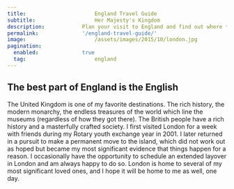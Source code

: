```yaml
---
title:						England Travel Guide
subtitle:					Her Majesty's Kingdom
description:			Plan your visit to England and find out where to go and what to do in England. Read about itineraries, activities, places to stay and travel essentials.
permalink: 				'/england-travel-guide/'
image:						/assets/images/2015/10/london.jpg
pagination: 
  enabled: 				true
  tag: 						england
---
```


## The best part of England is the English

The United Kingdom is one of my favorite destinations. The rich history, the modern monarchy, the endless treasures of the world which line the museums (regardless of how they got there). The British people have a rich history and a masterfully crafted society. I first visited London for a week with friends during my Rotary youth exchange year in 2001. I later returned in a pursuit to make a permanent move to the island, which did not work out as hoped but became my most significant evidence that things happen for a reason. I occasionally have the opportunity to schedule an extended layover in London and am always happy to do so. London is home to several of my most significant loved ones, and I hope it will be home to me as well, one day.